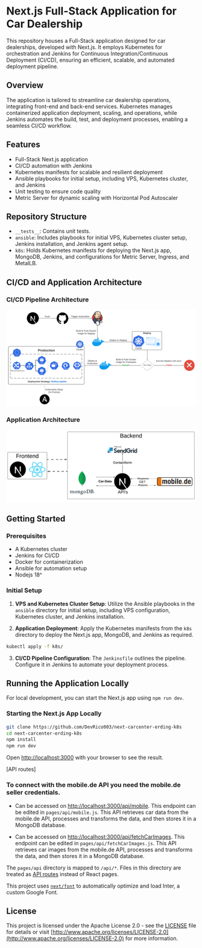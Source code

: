 # Next.js Full-Stack Application for Car Dealership

This repository houses a Full-Stack application designed for car dealerships, developed with Next.js. It employs Kubernetes for orchestration and Jenkins for Continuous Integration/Continuous Deployment (CI/CD), ensuring an efficient, scalable, and automated deployment pipeline.

## Overview

The application is tailored to streamline car dealership operations, integrating front-end and back-end services. Kubernetes manages containerized application deployment, scaling, and operations, while Jenkins automates the build, test, and deployment processes, enabling a seamless CI/CD workflow.

## Features

- Full-Stack Next.js application
- CI/CD automation with Jenkins
- Kubernetes manifests for scalable and resilient deployment
- Ansible playbooks for initial setup, including VPS, Kubernetes cluster, and Jenkins
- Unit testing to ensure code quality
- Metric Server for dynamic scaling with Horizontal Pod Autoscaler

## Repository Structure

- `__tests__`: Contains unit tests.
- `ansible`: Includes playbooks for initial VPS, Kubernetes cluster setup, Jenkins installation, and Jenkins agent setup.
- `k8s`: Holds Kubernetes manifests for deploying the Next.js app, MongoDB, Jenkins, and configurations for Metric Server, Ingress, and MetalLB.

## CI/CD and Application Architecture

### CI/CD Pipeline Architecture

![CI/CD Pipeline Architecture](CI_CD_Architecture.png)

### Application Architecture

![Application Architecture](Fullstack-App_Architecture.png)

## Getting Started

### Prerequisites

- A Kubernetes cluster
- Jenkins for CI/CD
- Docker for containerization
- Ansible for automation setup
- Nodejs 18^

### Initial Setup

1. **VPS and Kubernetes Cluster Setup**: Utilize the Ansible playbooks in the `ansible` directory for initial setup, including VPS configuration, Kubernetes cluster, and Jenkins installation.

2. **Application Deployment**: Apply the Kubernetes manifests from the `k8s` directory to deploy the Next.js app, MongoDB, and Jenkins as required. 
```bash 
kubectl apply -f k8s/
```
3. **CI/CD Pipeline Configuration**: The `Jenkinsfile` outlines the pipeline. Configure it in Jenkins to automate your deployment process.

## Running the Application Locally

For local development, you can start the Next.js app using `npm run dev`.

### Starting the Next.js App Locally

```bash
git clone https://github.com/DevRico003/next-carcenter-erding-k8s
cd next-carcenter-erding-k8s
npm install
npm run dev
```

Open [http://localhost:3000](http://localhost:3000) with your browser to see the result.

[API routes] 

### To connect with the mobile.de API you need the mobile.de seller credentials.

- Can be accessed on [http://localhost:3000/api/mobile](http://localhost:3000/api/mobile). This endpoint can be edited in `pages/api/mobile.js`. This API retrieves car data from the mobile.de API, processes and transforms the data, and then stores it in a MongoDB database.

- Can be accessed on [http://localhost:3000/api/fetchCarImages](http://localhost:3000/api/fetchCarImages). This endpoint can be edited in `pages/api/fetchCarImages.js`. This API retrieves car images from the mobile.de API, processes and transforms the data, and then stores it in a MongoDB database.

The `pages/api` directory is mapped to `/api/*`. Files in this directory are treated as [API routes](https://nextjs.org/docs/api-routes/introduction) instead of React pages.

This project uses [`next/font`](https://nextjs.org/docs/basic-features/font-optimization) to automatically optimize and load Inter, a custom Google Font.

## License

This project is licensed under the Apache License 2.0 - see the [LICENSE](LICENSE) file for details or visit [http://www.apache.org/licenses/LICENSE-2.0](http://www.apache.org/licenses/LICENSE-2.0) for more information.



